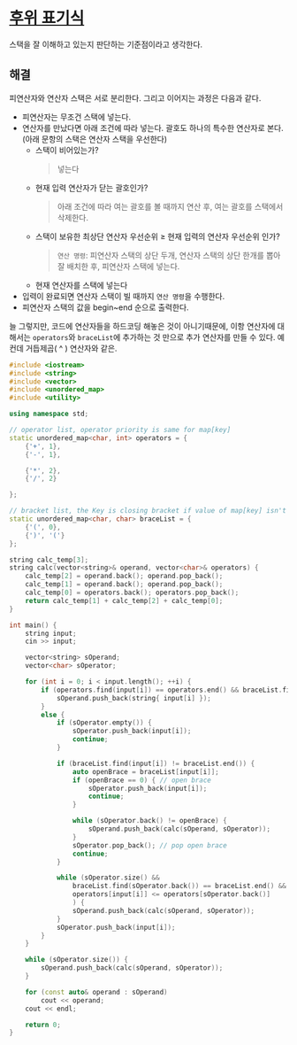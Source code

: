 # [후위 표기식](https://www.acmicpc.net/problem/1918)

스택을 잘 이해하고 있는지 판단하는 기준점이라고 생각한다.

## 해결
피연산자와 연산자 스택은 서로 분리한다. 그리고 이어지는 과정은 다음과 같다.
- 피연산자는 무조건 스택에 넣는다.
- 연산자를 만났다면 아래 조건에 따라 넣는다. 괄호도 하나의 특수한 연산자로 본다. (아래 문항의 스택은 연산자 스택을 우선한다)
  - 스택이 비어있는가?  
    > 넣는다
  - 현재 입력 연산자가 닫는 괄호인가?  
    > 아래 조건에 따라 여는 괄호를 볼 때까지 연산 후, 여는 괄호를 스택에서 삭제한다.
  - 스택이 보유한 최상단 연산자 우선순위 $\ge$ 현재 입력의 연산자 우선순위 인가?  
    > `연산 명령`: 피연산자 스택의 상단 두개, 연산자 스택의 상단 한개를 뽑아 잘 배치한 후, 피연산자 스택에 넣는다.
  - 현재 연산자를 스택에 넣는다
- 입력이 완료되면 연산자 스택이 빌 때까지 `연산 명령`을 수행한다.
- 피연산자 스택의 값을 begin~end 순으로 출력한다.

늘 그렇지만, 코드에 연산자들을 하드코딩 해놓은 것이 아니기때문에, 이항 연산자에 대해서는 `operators`와 `braceList`에 추가하는 것 만으로 추가 연산자를 만들 수 있다. 예컨데 거듭제곱( $\^{}$ ) 연산자와 같은.

```cpp
#include <iostream>
#include <string>
#include <vector>
#include <unordered_map>
#include <utility>

using namespace std;

// operator list, operator priority is same for map[key]
static unordered_map<char, int> operators = {
	{'+', 1},
	{'-', 1},

	{'*', 2},
	{'/', 2}

};

// bracket list, the Key is closing bracket if value of map[key] isn't 0.
static unordered_map<char, char> braceList = {
	{'(', 0},
	{')', '('}
};

string calc_temp[3];
string calc(vector<string>& operand, vector<char>& operators) {
	calc_temp[2] = operand.back(); operand.pop_back();
	calc_temp[1] = operand.back(); operand.pop_back();
	calc_temp[0] = operators.back(); operators.pop_back();
	return calc_temp[1] + calc_temp[2] + calc_temp[0];
}

int main() {
	string input;
	cin >> input;

	vector<string> sOperand;
	vector<char> sOperator;

	for (int i = 0; i < input.length(); ++i) {
		if (operators.find(input[i]) == operators.end() && braceList.find(input[i]) == braceList.end()) {
			sOperand.push_back(string{ input[i] });
		}
		else {
			if (sOperator.empty()) {
				sOperator.push_back(input[i]);
				continue;
			}

			if (braceList.find(input[i]) != braceList.end()) {
				auto openBrace = braceList[input[i]];
				if (openBrace == 0) { // open brace
					sOperator.push_back(input[i]);
					continue;
				}

				while (sOperator.back() != openBrace) {
					sOperand.push_back(calc(sOperand, sOperator));
				}
				sOperator.pop_back(); // pop open brace
				continue;
			}

			while (sOperator.size() &&
				braceList.find(sOperator.back()) == braceList.end() &&
				operators[input[i]] <= operators[sOperator.back()]
				) {
				sOperand.push_back(calc(sOperand, sOperator));
			}
			sOperator.push_back(input[i]);
		}
	}

	while (sOperator.size()) {
		sOperand.push_back(calc(sOperand, sOperator));
	}

	for (const auto& operand : sOperand)
		cout << operand;
	cout << endl;

	return 0;
}
```